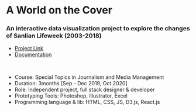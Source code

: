 # A World on the Cover
### An interactive data visualization project to explore the changes of Sanlian Lifeweek (2003-2018)


- [Project Link](https://yuanfang313.github.io/world-on-cover/)
- [Documentation](https://www.fang--yuan.com/dataviz/dataviz-cover/)

<br>

- Course: Special Topics in Journalism and Media Management
- Duration: 3months [Sep - Dec 2019, Oct 2020]
- Role: Independent project, full stack designer & developer
- Prototyping Tools: Photoshop, Illustrator, Excel
- Programming language & lib: HTML, CSS, JS, D3.js, React.js
